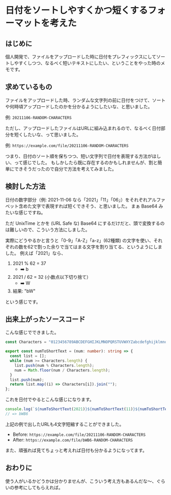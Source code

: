 # 日付をソートしやすくかつ短くするフォーマットを考えた

## はじめに

個人開発で、ファイルをアップロードした時に日付をプレフィックスにしてソートしやすくしつつ、なるべく短いテキストにしたい、ということをやった時のメモです。

## 求めているもの

ファイルをアップロードした時、ランダムな文字列の前に日付をつけて、ソートや何時頃アップロードしたのかを分かるようにしたいな、と思いました。

例: `20211106-RANDOM-CHARACTERS`

ただし、アップロードしたファイルはURLに組み込まれるので、なるべく日付部分を短くしたいな、って思いました。

例: `https://example.com/file/20211106-RANDOM-CHARACTERS`

つまり、日付のソート順を保ちつつ、短い文字列で日付を表現する方法がほしい、って感じでした。
もしかしたら既に存在するのかもしれませんが、割と簡単にできそうだったので自分で方法を考えてみました。

## 検討した方法

日付の数字部分（例: 2021-11-06 なら「2021」「11」「06」）をそれぞれアルファベット含めた文字で表現すれば短くできそう、と思いました。
まぁ Base64 みたいな感じですね。

ただ UnixTime とかを (URL Safe な) Base64 にするだけだと、頭で変換するのは難しいので、こういう方法にしました。

実際にどうやるかと言うと「0-9」「A-Z」「a-z」(62種類) の文字を使い、それぞれの数を62で割った余りで当てはまる文字を割り当てる、というようにしました。
例えば「2021」なら、

1. 2021 % 62 = 37
    - :arrow_right: b
1. 2021 / 62 = 32 (小数点以下切り捨て）
    - :arrow_right: W
1. 結果: "bW"

という感じです。

## 出来上がったソースコード

こんな感じでできました。

```typescript
const Characters = "0123456789ABCDEFGHIJKLMNOPQRSTUVWXYZabcdefghijklmnopqrstuvwxyz";

export const numToShortText = (num: number): string => {
  const list = [];
  while (num >= Characters.length) {
    list.push(num % Characters.length);
    num = Math.floor(num / Characters.length);
  }
  list.push(num);
  return list.map((i) => Characters[i]).join("");
};
```

これを日付でやるとこんな感じになります。

```typescript
console.log(`${numToShortText(2021)}${numToShortText(11)}${numToShortText(6)}`)
// => bWB6
```

上記の例で出したURLも4文字短縮することができました。

- Before: `https://example.com/file/20211106-RANDOM-CHARACTERS`
- After: `https://example.com/file/bWB6-RANDOM-CHARACTERS`

また、頑張れば見てちょっと考えれば日付も分かるようになってます。

## おわりに

使う人がいるかどうかは分かりませんが、こういう考え方もあるんだな〜、ぐらいの参考にしてもらえれば。

